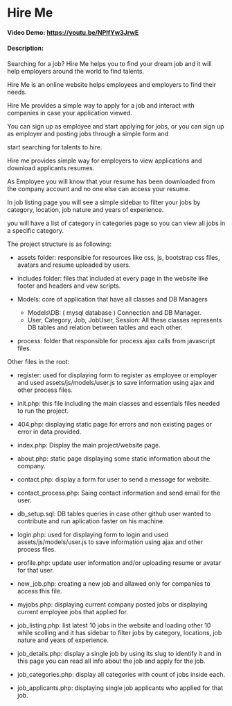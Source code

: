 # Hire Me
#### Video Demo:  https://youtu.be/NPlfYw3JrwE
#### Description: 

Searching for a job? Hire Me helps you to find your dream job and it will help employers around the world to find talents.

Hire Me is an online website helps employees and employers to find their needs.

Hire Me provides a simple way to apply for a job and interact with companies in case your application viewed.

You can sign up as employee and start applying for jobs, or you can sign up as employer and posting jobs through a simple form and 

start searching for talents to hire.

Hire me provides simple way for employers to view applications and download applicants resumes.

As Employee you will know that your resume has been downloaded from the company account and no one else can access your resume.

In job listing page you will see a simple sidebar to filter your jobs by category, location, job nature and years of experience.

you will have a list of category in categories page so you can view all jobs in a specific category.

The project structure is as following:

- assets folder: responsible for resources like css, js, bootstrap css files, avatars and resume uploaded by users.
- includes folder: files that included at every page in the website like footer and headers and vew scripts.
- Models: core of application that have all classes and DB Managers

    - Models\DB: ( mysql database ) Connection and DB Manager.
    - User, Category, Job, JobUser, Session: All these classes represents DB tables and relation between tables and each other.

- process: folder that responsible for process ajax calls from javascript files.

Other files in the root:

- register: used for displaying form to register as employee or employer and used assets/js/models/user.js to save information using ajax and other process files.

- init.php: this file including the main classes and essentials files needed to run the project.

- 404.php: displaying static page for errors and non existing pages or error in data provided.

- index.php: Display the main project/website page.

- about.php: static page displaying some static information about the company.

- contact.php: display a form for user to send a message for website.

- contact_process.php: Saing contact information and send email for the user.

- db_setup.sql: DB tables queries in case other github user wanted to contribute and run aplication faster on his machine.

- login.php: used for displaying form to login and used assets/js/models/user.js to save information using ajax and other process files.

- profile.php: update user information and/or uploading resume or avatar for that user.

- new_job.php: creating a new job and allawed only for companies to access this file.

- myjobs.php: displaying current company posted jobs or displaying current employee jobs that applied for.

- job_listing.php: list latest 10 jobs in the website and loading other 10 while scolling and it has sidebar to filter jobs by category, locations, job nature and years of experience.

- job_details.php: display a single job by using its slug to identify it and in this page you can read all info about the job and apply for the job.

- job_categories.php: display all categories with count of jobs inside each.

- job_applicants.php: displaying single job applicants who applied for that job. 

